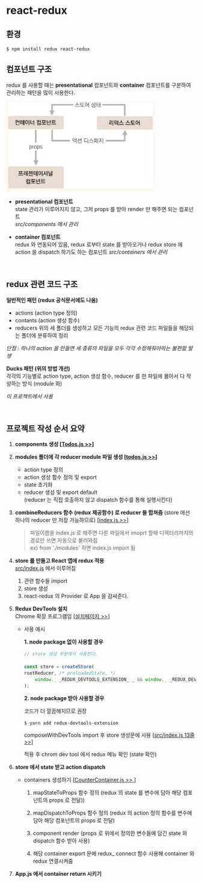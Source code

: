 # react-redux

## 환경

```bash
$ npm install redux react-redux
```

## 컴포넌트 구조

redux 를 사용할 때는 **presentational** 컴포넌트와 **container** 컴포넌트를 구분하여 관리하는 패턴을 많이 사용한다.

![redux_components](./ref/component.JPG)

- **presentational 컴포넌트**  
  state 관리가 이루어지지 않고, 그저 props 를 받아 render 만 해주면 되는 컴포넌트  
  _src/components 에서 관리_

- **container 컴포넌트**  
   redux 와 연동되어 있음, redux 로부터 state 를 받아오거나 redux store 에 action 을 dispatch 하기도 하는 컴포넌트
  _src/containers 에서 관리_

<br/>

## redux 관련 코드 구조

**일반적인 패턴 (redux 공식문서에도 나옴)**

- actions (action type 정의)
- contants (action 생성 함수)
- reducers
  위의 세 폴더를 생성하고 모든 기능의 redux 관련 코드 파일들을 해당되는 폴더에 분류하여 정리

_단점 : 하나의 action 을 만들면 세 종류의 파일을 모두 각각 수정해줘야하는 불편함 발생_

**Ducks 패턴 (위의 방법 개선)**  
각각의 기능별로 action type, action 생성 함수, reducer 를 한 파일에 몰아서 다 작성하는 방식 (module 화)

_이 프로젝트에서 사용_

<br/>

## 프로젝트 작성 순서 요약

1. **components 생성 [[Todos.js >>](./src/components/Todos.js)]**

2. **modules 폴더에 각 reducer module 파일 생성 [[todos.js >>](./src/modules/todos.js)]**

   - action type 정의
   - action 생성 함수 정의 및 export
   - state 초기화
   - reducer 생성 및 export default  
     (reducer 는 직접 호출하지 않고 dispatch 함수를 통해 실행시킨다)

3. **combineReducers 함수 (redux 제공함수) 로 reducer 들 합쳐줌** (store 에선 하나의 reducer 만 저장 가능하므로) [[index.js >>](./src/modules/index.js)]

   > 파일이름을 index.js 로 해주면 다른 파일에서 imoprt 할때 디렉터리까지의 경로만 쓰면 자동으로 불러와짐  
   > ex) from './modules' 하면 index.js import 됨

4. **store 를 만들고 React 앱에 redux 적용**  
   [src/index.js](./src/index.js) 에서 이루어짐

   1. 관련 함수들 import
   2. store 생성
   3. react-redux 의 Provider 로 App 을 감싸준다.

5. **Redux DevTools 설치**  
   Chrome 확장 프로그램임 [[설치페이지 >>](https://chrome.google.com/webstore/detail/redux-devtools/lmhkpmbekcpmknklioeibfkpmmfibljd)]

   - 사용 예시

     **1. node package 없이 사용할 경우**

     ```javascript
     // store 생성 부분에서 사용한다.

     const store = createStore(
     rootReducer, /* preloadedState, */
         window._ _REDUX_DEVTOOLS_EXTENSION_ _ && window._ _REDUX_DEVTOOLS_EXTENSION_ _()
     );
     ```

     **2. node package 받아 사용할 경우**

     코드가 더 깔끔해지므로 권장

     ```bash
     $ yarn add redux-devtools-extension
     ```

     composeWithDevTools import 후 store 생성문에 사용 [[src/index.js 13줄 >>]()]

     적용 후 chrom dev tool 에서 redux 메뉴 확인 (state 확인)

6. **store 에서 state 받고 action dispatch**

   - containers 생성하기 [[CounterContainer.js >> ](./src/containers/CounterContainer.js)]

     1. mapStateToProps 함수 정의 (redux 의 state 를 변수에 담아 해당 컴포넌트의 props 로 전달))

     2. mapDispatchToProps 함수 정의 (redux 의 action 정의 함수를 변수에 담아 해당 컴포넌트의 props 로 전달)

     3. component render (props 로 위에서 정의한 변수들에 담긴 state 와 dispatch 함수 받아 사용)

     4. 해당 container export 문에 redux\_ connect 함수 사용해 container 와 redux 연결시켜줌

7. **App.js 에서 container return 시키기**

